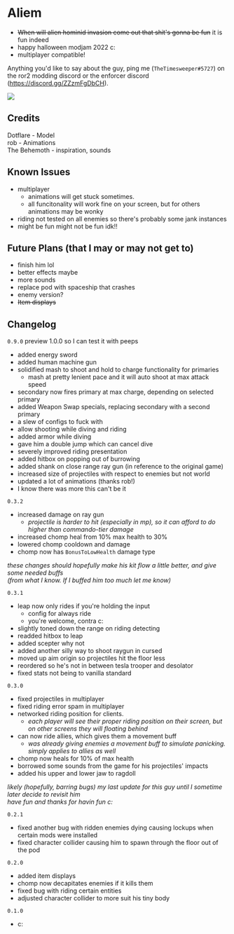 # Aliem
- ~~When will alien hominid invasion come out that shit's gonna be fun~~ it is fun indeed
- happy halloween modjam 2022 c:
- multiplayer compatible!

Anything you'd like to say about the guy, ping me (`TheTimesweeper#5727`) on the ror2 modding discord or the enforcer discord (https://discord.gg/ZZzmFgDbCH).

[![](https://raw.githubusercontent.com/TheTimeSweeper/the/master/AliemMod/Release/_readme/aliem.png)]()

## Credits
Dotflare - Model  
rob - Animations  
The Behemoth - inspiration, sounds 

## Known Issues
- multiplayer
  - animations will get stuck sometimes. 
  - all funcitonality will work fine on your screen, but for others animations may be wonky
- riding not tested on all enemies so there's probably some jank instances
- might be fun might not be fun idk!!

## Future Plans (that I may or may not get to)
- finish him lol
- better effects maybe
- more sounds
- replace pod with spaceship that crashes
- enemy version?
- ~~Item displays~~

## Changelog
`0.9.0`
preview 1.0.0 so I can test it with peeps
- added energy sword
- added human machine gun
- solidified mash to shoot and hold to charge functionality for primaries
  - mash at pretty lenient pace and it will auto shoot at max attack speed
- secondary now fires primary at max charge, depending on selected primary
- added Weapon Swap specials, replacing secondary with a second primary
- a slew of configs to fuck with
- allow shooting while diving and riding
- added armor while diving
- gave him a double jump which can cancel dive
- severely improved riding presentation
- added hitbox on popping out of burrowing
- added shank on close range ray gun (in reference to the original game)
- increased size of projectiles with respect to enemies but not world
- updated a lot of animations (thanks rob!)
- I know there was more this can't be it

`0.3.2`
- increased damage on ray gun
  - *projectile is harder to hit (especially in mp), so it can afford to do higher than commando-tier damage*
- increased chomp heal from 10% max health to 30%
- lowered chomp cooldown and damage
- chomp now has `BonusToLowHealth` damage type  

*these changes should hopefully make his kit flow a little better, and give some needed buffs*  
*(from what I know. If I buffed him too much let me know)*

`0.3.1`
- leap now only rides if you're holding the input 
  - config for always ride
  - you're welcome, contra c:
- slightly toned down the range on riding detecting
- readded hitbox to leap
- added scepter why not
- added another silly way to shoot raygun in cursed
- moved up aim origin so projectiles hit the floor less
- reordered so he's not in between tesla trooper and desolator
- fixed stats not being to vanilla standard

`0.3.0`
- fixed projectiles in multiplayer
- fixed riding error spam in multiplayer
- networked riding position for clients. 
  - *each player will see their proper riding position on their screen, but on other screens they will floating behind*
- can now ride allies, which gives them a movement buff
  - *was already giving enemies a movement buff to simulate panicking. simply applies to allies as well*
- chomp now heals for 10% of max health
- borrowed some sounds from the game for his projectiles' impacts
- added his upper and lower jaw to ragdoll

*likely (hopefully, barring bugs) my last update for this guy until I sometime later decide to revisit him*  
*have fun and thanks for havin fun c:*

`0.2.1`
- fixed another bug with ridden enemies dying causing lockups when certain mods were installed
- fixed character collider causing him to spawn through the floor out of the pod
  
`0.2.0`
- added item displays
- chomp now decapitates enemies if it kills them
- fixed bug with riding certain entities
- adjusted character collider to more suit his tiny body

`0.1.0`
- c: